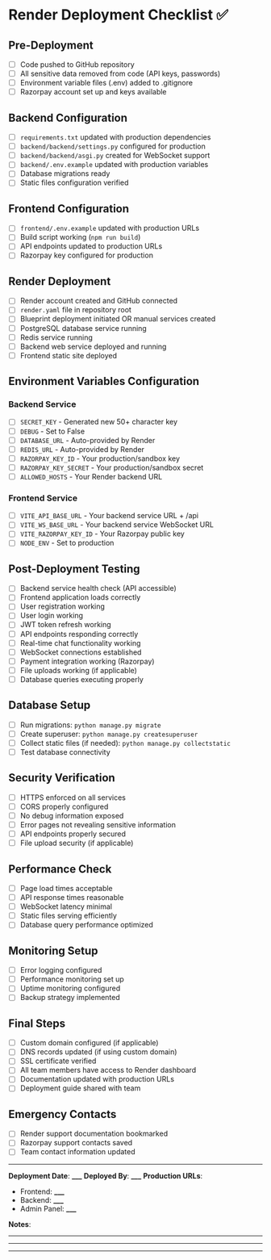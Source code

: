 # Render Deployment Checklist ✅

## Pre-Deployment

- [ ] Code pushed to GitHub repository
- [ ] All sensitive data removed from code (API keys, passwords)
- [ ] Environment variable files (.env) added to .gitignore
- [ ] Razorpay account set up and keys available

## Backend Configuration

- [ ] `requirements.txt` updated with production dependencies
- [ ] `backend/backend/settings.py` configured for production
- [ ] `backend/backend/asgi.py` created for WebSocket support
- [ ] `backend/.env.example` updated with production variables
- [ ] Database migrations ready
- [ ] Static files configuration verified

## Frontend Configuration

- [ ] `frontend/.env.example` updated with production URLs
- [ ] Build script working (`npm run build`)
- [ ] API endpoints updated to production URLs
- [ ] Razorpay key configured for production

## Render Deployment

- [ ] Render account created and GitHub connected
- [ ] `render.yaml` file in repository root
- [ ] Blueprint deployment initiated OR manual services created
- [ ] PostgreSQL database service running
- [ ] Redis service running
- [ ] Backend web service deployed and running
- [ ] Frontend static site deployed

## Environment Variables Configuration

### Backend Service

- [ ] `SECRET_KEY` - Generated new 50+ character key
- [ ] `DEBUG` - Set to False
- [ ] `DATABASE_URL` - Auto-provided by Render
- [ ] `REDIS_URL` - Auto-provided by Render
- [ ] `RAZORPAY_KEY_ID` - Your production/sandbox key
- [ ] `RAZORPAY_KEY_SECRET` - Your production/sandbox secret
- [ ] `ALLOWED_HOSTS` - Your Render backend URL

### Frontend Service

- [ ] `VITE_API_BASE_URL` - Your backend service URL + /api
- [ ] `VITE_WS_BASE_URL` - Your backend service WebSocket URL
- [ ] `VITE_RAZORPAY_KEY_ID` - Your Razorpay public key
- [ ] `NODE_ENV` - Set to production

## Post-Deployment Testing

- [ ] Backend service health check (API accessible)
- [ ] Frontend application loads correctly
- [ ] User registration working
- [ ] User login working
- [ ] JWT token refresh working
- [ ] API endpoints responding correctly
- [ ] Real-time chat functionality working
- [ ] WebSocket connections established
- [ ] Payment integration working (Razorpay)
- [ ] File uploads working (if applicable)
- [ ] Database queries executing properly

## Database Setup

- [ ] Run migrations: `python manage.py migrate`
- [ ] Create superuser: `python manage.py createsuperuser`
- [ ] Collect static files (if needed): `python manage.py collectstatic`
- [ ] Test database connectivity

## Security Verification

- [ ] HTTPS enforced on all services
- [ ] CORS properly configured
- [ ] No debug information exposed
- [ ] Error pages not revealing sensitive information
- [ ] API endpoints properly secured
- [ ] File upload security (if applicable)

## Performance Check

- [ ] Page load times acceptable
- [ ] API response times reasonable
- [ ] WebSocket latency minimal
- [ ] Static files serving efficiently
- [ ] Database query performance optimized

## Monitoring Setup

- [ ] Error logging configured
- [ ] Performance monitoring set up
- [ ] Uptime monitoring configured
- [ ] Backup strategy implemented

## Final Steps

- [ ] Custom domain configured (if applicable)
- [ ] DNS records updated (if using custom domain)
- [ ] SSL certificate verified
- [ ] All team members have access to Render dashboard
- [ ] Documentation updated with production URLs
- [ ] Deployment guide shared with team

## Emergency Contacts

- [ ] Render support documentation bookmarked
- [ ] Razorpay support contacts saved
- [ ] Team contact information updated

---

**Deployment Date**: ******\_\_\_******
**Deployed By**: ******\_\_\_******
**Production URLs**:

- Frontend: ******\_\_\_******
- Backend: ******\_\_\_******
- Admin Panel: ******\_\_\_******

**Notes**:

---

---

---
